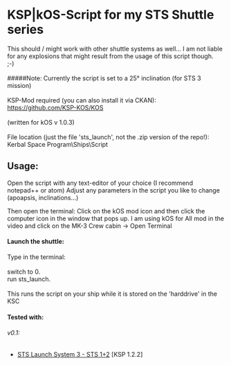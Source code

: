 # KSP|kOS-Script for my STS Shuttle series
This should / might work with other shuttle systems as well... I am not liable for any explosions that might result from the usage of this script though.
<br />
;-)
<br />
<br />
#####Note: Currently the script is set to a 25° inclination (for STS 3 mission)
<br />
<br />
KSP-Mod required (you can also install it via CKAN):<br />
https://github.com/KSP-KOS/KOS<br />
<br />
(written for kOS v 1.0.3)
<br />
<br />
File location (just the file 'sts_launch', not the .zip version of the repo!):<br />
Kerbal Space Program\Ships\Script

## Usage:
Open the script with any text-editor of your choice (I recommend notepad++ or atom)
Adjust any parameters in the script you like to change (apoapsis, inclinations...)

Then open the terminal: Click on the kOS mod icon and then click the computer icon in the window that pops up.
I am using kOS for All mod in the video and click on the MK-3 Crew cabin -> Open Terminal

#### Launch the shuttle:
Type in the terminal:
<br />
<br />
switch to 0.<br />
run sts_launch.<br />
<br />
This runs the script on your ship while it is stored on the 'harddrive' in the KSC
<br />

#### Tested with:
###### v0.1:
- [STS Launch System 3 - STS 1+2](https://kerbalx.com/Fulgora/STS-Launch-System-3---STS-1+2) [KSP 1.2.2]

